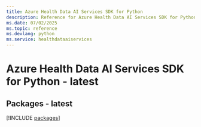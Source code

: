 ```yaml
---
title: Azure Health Data AI Services SDK for Python
description: Reference for Azure Health Data AI Services SDK for Python
ms.date: 07/02/2025
ms.topic: reference
ms.devlang: python
ms.service: healthdataaiservices
---
```

# Azure Health Data AI Services SDK for Python - latest
## Packages - latest
[!INCLUDE [packages](health-data-ai-services-index.md)]
